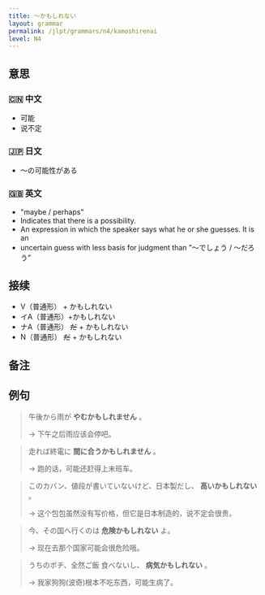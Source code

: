 ```yaml
---
title: 〜かもしれない
layout: grammar
permalink: /jlpt/grammars/n4/kamoshirenai
level: N4
---
```


## 意思

### 🇨🇳 中文

- 可能
- 说不定

### 🇯🇵 日文

- 〜の可能性がある

### 🇬🇧 英文

- "maybe / perhaps"
- Indicates that there is a possibility.
- An expression in which the speaker says what he or she guesses. It is an
- uncertain guess with less basis for judgment than ”〜でしょう / 〜だろう”

## 接续

- V（普通形） + かもしれない
- イA（普通形）+かもしれない
- ナA（普通形） ~~だ~~ \+ かもしれない
- N（普通形） ~~だ~~ \+ かもしれない

## 备注


## 例句

> 午後から雨が **やむかもしれません** 。
>
> → 下午之后雨应该会停吧。

> 走れば終電に **間に合うかもしれません** 。
>
> → 跑的话，可能还赶得上末班车。

> このカバン、値段が書いていないけど、日本製だし、 **高いかもしれない** 。
>
> → 这个包包虽然没有写价格，但它是日本制造的，说不定会很贵。

> 今、その国へ行くのは **危険かもしれない** よ。
>
> → 现在去那个国家可能会很危险哦。

> うちのポチ、全然ご飯 食べないし、 **病気かもしれない** 。
>
> → 我家狗狗(波奇)根本不吃东西，可能生病了。


